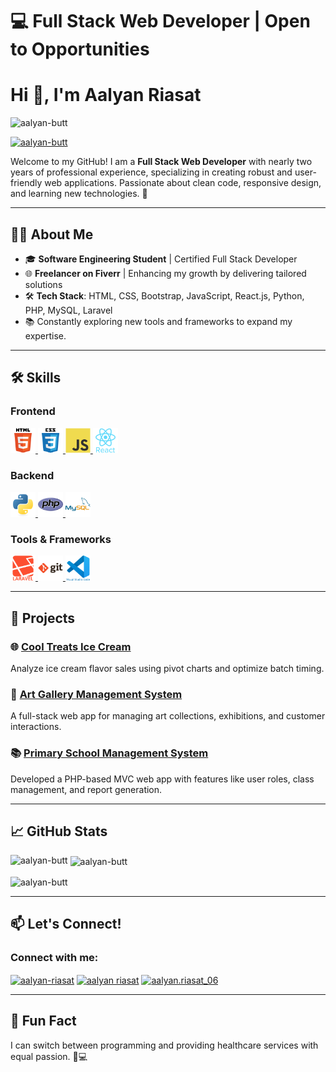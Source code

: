 # 💻 Full Stack Web Developer | Open to Opportunities

<h1>Hi 👋, I'm Aalyan Riasat</h1>

<p align="left"> <img src="https://komarev.com/ghpvc/?username=aalyan-butt&label=Profile%20views&color=0e75b6&style=flat" alt="aalyan-butt" /> </p>

<p align="left"> <a href="https://github.com/ryo-ma/github-profile-trophy"><img src="https://github-profile-trophy.vercel.app/?username=aalyan-butt" alt="aalyan-butt" /></a> </p>

Welcome to my GitHub! I am a **Full Stack Web Developer** with nearly two years of professional experience, specializing in creating robust and user-friendly web applications. Passionate about clean code, responsive design, and learning new technologies. 🚀

---

## 👨‍💻 About Me

- 🎓 **Software Engineering Student** | Certified Full Stack Developer  
- 🌐 **Freelancer on Fiverr** | Enhancing my growth by delivering tailored solutions  
- 🛠️ **Tech Stack**: HTML, CSS, Bootstrap, JavaScript, React.js, Python, PHP, MySQL, Laravel  
- 📚 Constantly exploring new tools and frameworks to expand my expertise.

---

## 🛠️ Skills

### Frontend
<p align="left"> <a href="https://www.w3schools.com/html/" target="_blank" rel="noreferrer"> <img src="https://raw.githubusercontent.com/devicons/devicon/master/icons/html5/html5-original-wordmark.svg" alt="html5" width="40" height="40"/> </a> <a href="https://www.w3schools.com/css/" target="_blank" rel="noreferrer"> <img src="https://raw.githubusercontent.com/devicons/devicon/master/icons/css3/css3-original-wordmark.svg" alt="css3" width="40" height="40"/> </a> <a href="https://developer.mozilla.org/en-US/docs/Web/JavaScript" target="_blank" rel="noreferrer"> <img src="https://raw.githubusercontent.com/devicons/devicon/master/icons/javascript/javascript-original.svg" alt="javascript" width="40" height="40"/> </a> <a href="https://reactjs.org/" target="_blank" rel="noreferrer"> <img src="https://raw.githubusercontent.com/devicons/devicon/master/icons/react/react-original-wordmark.svg" alt="react" width="40" height="40"/> </a> </p>

### Backend
<p align="left"> <a href="https://www.python.org" target="_blank" rel="noreferrer"> <img src="https://raw.githubusercontent.com/devicons/devicon/master/icons/python/python-original.svg" alt="python" width="40" height="40"/> </a> <a href="https://www.php.net" target="_blank" rel="noreferrer"> <img src="https://raw.githubusercontent.com/devicons/devicon/master/icons/php/php-original.svg" alt="php" width="40" height="40"/> </a> <a href="https://www.mysql.com/" target="_blank" rel="noreferrer"> <img src="https://raw.githubusercontent.com/devicons/devicon/master/icons/mysql/mysql-original-wordmark.svg" alt="mysql" width="40" height="40"/> </a> </p>

### Tools & Frameworks
<p align="left"> <a href="https://laravel.com/" target="_blank" rel="noreferrer"> <img src="https://raw.githubusercontent.com/devicons/devicon/master/icons/laravel/laravel-plain-wordmark.svg" alt="laravel" width="40" height="40"/> </a> <a href="https://git-scm.com/" target="_blank" rel="noreferrer"> <img src="https://raw.githubusercontent.com/devicons/devicon/master/icons/git/git-original-wordmark.svg" alt="git" width="40" height="40"/> </a> <a href="https://code.visualstudio.com/" target="_blank" rel="noreferrer"> <img src="https://raw.githubusercontent.com/devicons/devicon/master/icons/vscode/vscode-original-wordmark.svg" alt="vscode" width="40" height="40"/> </a> </p>

---

## 🚀 Projects

### 🌐 [Cool Treats Ice Cream](https://github.com/yourusername/cool-treats)
Analyze ice cream flavor sales using pivot charts and optimize batch timing.

### 🎨 [Art Gallery Management System](https://github.com/yourusername/art-gallery)
A full-stack web app for managing art collections, exhibitions, and customer interactions.

### 📚 [Primary School Management System](https://github.com/yourusername/school-management)
Developed a PHP-based MVC web app with features like user roles, class management, and report generation.

---

## 📈 GitHub Stats

<p><img align="left" src="https://github-readme-stats.vercel.app/api/top-langs?username=aalyan-butt&show_icons=true&locale=en&layout=compact" alt="aalyan-butt" /></p>

<p>&nbsp;<img align="center" src="https://github-readme-stats.vercel.app/api?username=aalyan-butt&show_icons=true&locale=en" alt="aalyan-butt" /></p>

<p><img align="center" src="https://github-readme-streak-stats.herokuapp.com/?user=aalyan-butt&" alt="aalyan-butt" /></p>

---

## 📫 Let's Connect!

<h3 align="left">Connect with me:</h3>
<p align="left">
<a href="https://linkedin.com/in/aalyan-riasat](https://www.linkedin.com/in/aalyan-riasat-04467b274/" target="blank"><img align="center" src="https://raw.githubusercontent.com/rahuldkjain/github-profile-readme-generator/master/src/images/icons/Social/linked-in-alt.svg" alt="aalyan-riasat" height="30" width="40" /></a>
<a href="https://fb.com/aalyan riasat" target="blank"><img align="center" src="https://raw.githubusercontent.com/rahuldkjain/github-profile-readme-generator/master/src/images/icons/Social/facebook.svg" alt="aalyan riasat" height="30" width="40" /></a>
<a href="https://instagram.com/aalyan.riasat_06" target="blank"><img align="center" src="https://raw.githubusercontent.com/rahuldkjain/github-profile-readme-generator/master/src/images/icons/Social/instagram.svg" alt="aalyan.riasat_06" height="30" width="40" /></a>
</p>

---

## 🌟 Fun Fact
I can switch between programming and providing healthcare services with equal passion. 💉💻
